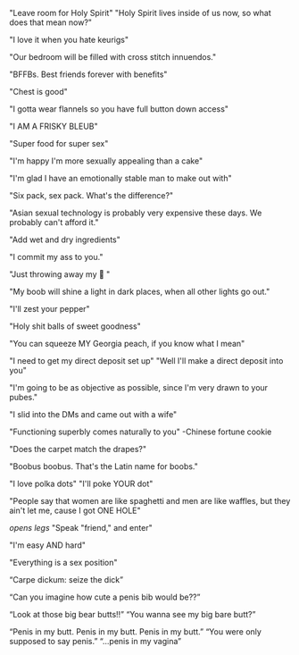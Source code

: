 
"Leave room for Holy Spirit"
"Holy Spirit lives inside of us now, so what does that mean now?"

"I love it when you hate keurigs"

"Our bedroom will be filled with cross stitch innuendos."

"BFFBs. Best friends forever with benefits"

"Chest is good"

"I gotta wear flannels so you have full button down access"

"I AM A FRISKY BLEUB"

"Super food for super sex"

"I'm happy I'm more sexually appealing than a cake"

"I'm glad I have an emotionally stable man to make out with"

"Six pack, sex pack. What's the difference?"

"Asian sexual technology is probably very expensive these days. We probably can't afford it." 

"Add wet and dry ingredients"

"I commit my ass to you."

"Just throwing away my 🍌 "

"My boob will shine a light in dark places, when all other lights go out."

"I'll zest your pepper"

"Holy shit balls of sweet goodness"

"You can squeeze MY Georgia peach, if you know what I mean"

"I need to get my direct deposit set up"
"Well I'll make a direct deposit into you"

"I'm going to be as objective as possible, since I'm very drawn to your pubes."

"I slid into the DMs and came out with a wife"

"Functioning superbly comes naturally to you" -Chinese fortune cookie

"Does the carpet match the drapes?"

"Boobus boobus. That's the Latin name for boobs."

"I love polka dots"
"I'll poke YOUR dot"

"People say that women are like spaghetti and men are like waffles, but they ain't let me, cause I got ONE HOLE"

*opens legs*
"Speak "friend," and enter"

"I'm easy AND hard"

"Everything is a sex position"

“Carpe dickum: seize the dick”

“Can you imagine how cute a penis bib would be??”

“Look at those big bear butts!!”
“You wanna see my big bare butt?”

“Penis in my butt. Penis in my butt. Penis in my butt.”
“You were only supposed to say penis.” 
“…penis in my vagina” 
